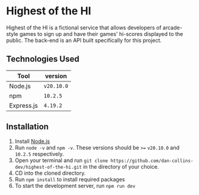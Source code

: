 # Highest of the HI
Highest of the HI is a fictional service that allows developers of arcade-style games to sign up and have their games' hi-scores displayed to the public. The back-end is an API built specifically for this project.

## Technologies Used
| Tool       |  version  |
|------------|-----------|
| Node.js    | `v20.10.0`|
|  npm       | `10.2.5`  |
| Express.js |  `4.19.2` |

## Installation
1. Install [Node.js](https://nodejs.org/en)
2. Run `node -v` and `npm -v`. These versions should be `>=` `v20.10.0` and `10.2.5` respectively.
3. Open your terminal and run `git clone https://github.com/dan-collins-dev/highest-of-the-hi.git` in the directory of your choice.
4. CD into the cloned directory.
5. Run `npm install` to install required packages
6. To start the development server, run `npm run dev`
